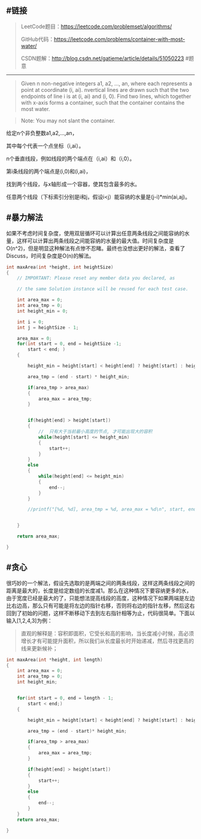 #链接
-------

>LeetCode题目：https://leetcode.com/problemset/algorithms/
>
>GitHub代码：https://leetcode.com/problems/container-with-most-water/
>
>CSDN题解：http://blog.csdn.net/gatieme/article/details/51050223
#题意
-------
>Given n non-negative integers a1, a2, ..., an, where each represents a point at coordinate (i, ai). nvertical lines are drawn such that the two endpoints of line i is at (i, ai) and (i, 0). Find two lines, which together with x-axis forms a container, such that the container contains the most water.

>

>Note: You may not slant the container.

给定n个非负整数a1,a2,...,an，

其中每个代表一个点坐标（i,ai）。

n个垂直线段，例如线段的两个端点在（i,ai）和（i,0）。

第i条线段的两个端点是(i,0)和(i,ai)，

找到两个线段，与x轴形成一个容器，使其包含最多的水。

任意两个线段（下标索引分别是i和j，假设i<j）能容纳的水量是(j-i)*min(ai,aj)。



#暴力解法
-------

如果不考虑时间复杂度，使用双层循环可以计算出任意两条线段之间能容纳的水量，这样可以计算出两条线段之间能容纳的水量的最大值。时间复杂度是O(n^2)，但是明显这种解法有点惨不忍睹。最终也没想出更好的解法，查看了Discuss，时间复杂度是O(n)的解法。


```c
int maxArea(int *height, int heightSize)
{
    // IMPORTANT: Please reset any member data you declared, as

    // the same Solution instance will be reused for each test case.

    int area_max = 0;
    int area_tmp = 0;
    int height_min = 0;

    int i = 0;
    int j = heightSize - 1;

    area_max = 0;
    for(int start = 0, end = heightSize -1;
        start < end; )
    {

        height_min = height[start] < height[end] ? height[start] : height[end];

        area_tmp = (end - start) * height_min;

        if(area_tmp > area_max)
        {
            area_max = area_tmp;
        }


        if(height[end] > height[start])
        {
            //  只有大于当前最小高度的节点, 才可能出现大的容积
            while(height[start] <= height_min)
            {
                start++;
            }
        }
        else
        {
            while(height[end] <= height_min)
            {
                end--;
            }
        }

        //printf("[%d, %d], area_tmp = %d, area_max = %d\n", start, end, area_tmp, area_max);


    }

    return area_max;

}

```


#贪心
-------

很巧妙的一个解法，假设先选取的是两端之间的两条线段，这样这两条线段之间的距离是最大的，长度是给定数组的长度减1。那么在这种情况下要容纳更多的水，由于宽度已经是最大的了，只能想法提高线段的高度，这种情况下如果两端是左边比右边高，那么只有可能是将左边的指针右移，否则将右边的指针左移，然后这右回到了初始的问题，这样不断移动下去到左右指针相等为止，代码很简单。下面以输入[1,2,4,3]为例：


>直观的解释是：容积即面积，它受长和高的影响，当长度减小时候，高必须增长才有可能提升面积，所以我们从长度最长时开始递减，然后寻找更高的线来更新候补；


```c
int maxArea(int *height, int length)
{
    int area_max = 0;
    int area_tmp = 0;
    int height_min;


    for(int start = 0, end = length - 1;
        start < end;)
    {

        height_min = height[start] < height[end] ? height[start] : height[end];

        area_tmp = (end - start)* height_min;

        if(area_tmp > area_max)
        {
            area_max = area_tmp;
        }

        if(height[end] > height[start])
        {
            start++;
        }
        else
        {
            end--;
        }
    }
    return area_max;

}

```
